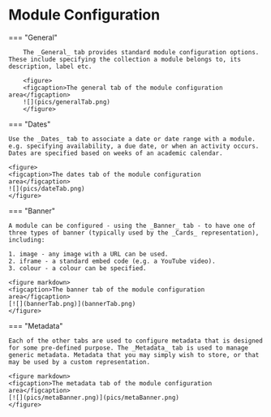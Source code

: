 # Module Configuration

=== "General"

        The _General_ tab provides standard module configuration options. These include specifying the collection a module belongs to, its description, label etc.

        <figure>
        <figcaption>The general tab of the module configuration area</figcaption>
        ![](pics/generalTab.png)  
        </figure>

=== "Dates"

    Use the _Dates_ tab to associate a date or date range with a module. e.g. specifying availability, a due date, or when an activity occurs. Dates are specified based on weeks of an academic calendar.

    <figure>
    <figcaption>The dates tab of the module configuration area</figcaption>
    ![](pics/dateTab.png)  
    </figure>

=== "Banner"

    A module can be configured - using the _Banner_ tab - to have one of three types of banner (typically used by the _Cards_ representation), including:

    1. image - any image with a URL can be used.
    2. iframe - a standard embed code (e.g. a YouTube video).
    3. colour - a colour can be specified.

    <figure markdown>
    <figcaption>The banner tab of the module configuration area</figcaption>
    [![](bannerTab.png)](bannerTab.png)  
    </figure>

=== "Metadata"

    Each of the other tabs are used to configure metadata that is designed for some pre-defined purpose. The _Metadata_ tab is used to manage generic metadata. Metadata that you may simply wish to store, or that may be used by a custom representation.

    <figure markdown>
    <figcaption>The metadata tab of the module configuration area</figcaption>
    [![](pics/metaBanner.png)](pics/metaBanner.png)  
    </figure>
